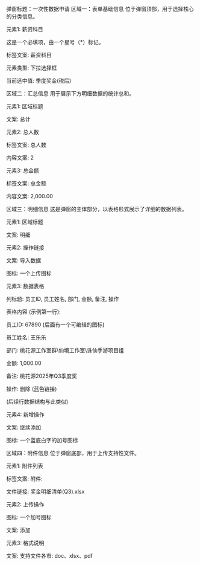 弹窗标题：一次性数据申请
区域一：表单基础信息
位于弹窗顶部，用于选择核心的分类信息。

元素1: 薪资科目

这是一个必填项，由一个星号（*）标记。

标签文案: 薪资科目

元素类型: 下拉选择框

当前选中值: 季度奖金(税后)

区域二：汇总信息
用于展示下方明细数据的统计总和。

元素1: 区域标题

文案: 总计

元素2: 总人数

标签文案: 总人数

内容文案: 2

元素3: 总金额

标签文案: 总金额

内容文案: 2,000.00

区域三：明细信息
这是弹窗的主体部分，以表格形式展示了详细的数据列表。

元素1: 区域标题

文案: 明细

元素2: 操作链接

文案: 导入数据

图标: 一个上传图标

元素3: 数据表格

列标题: 员工ID, 员工姓名, 部门, 金额, 备注, 操作

表格内容 (示例第一行):

员工ID: 67890 (后面有一个可编辑的图标)

员工姓名: 王乐乐

部门: 桃花源工作室群\仙境工作室\诛仙手游项目组

金额: 1,000.00

备注: 桃花源2025年Q3季度奖

操作: 删除 (蓝色链接)

(后续行数据结构与此类似)

元素4: 新增操作

文案: 继续添加

图标: 一个蓝底白字的加号图标

区域四：附件信息
位于弹窗底部，用于上传支持性文件。

元素1: 附件列表

标签文案: 附件:

文件链接: 奖金明细清单(Q3).xlsx

元素2: 上传操作

图标: 一个加号图标

文案: 添加

元素3: 格式说明

文案: 支持文件各市: doc、xlsx、pdf